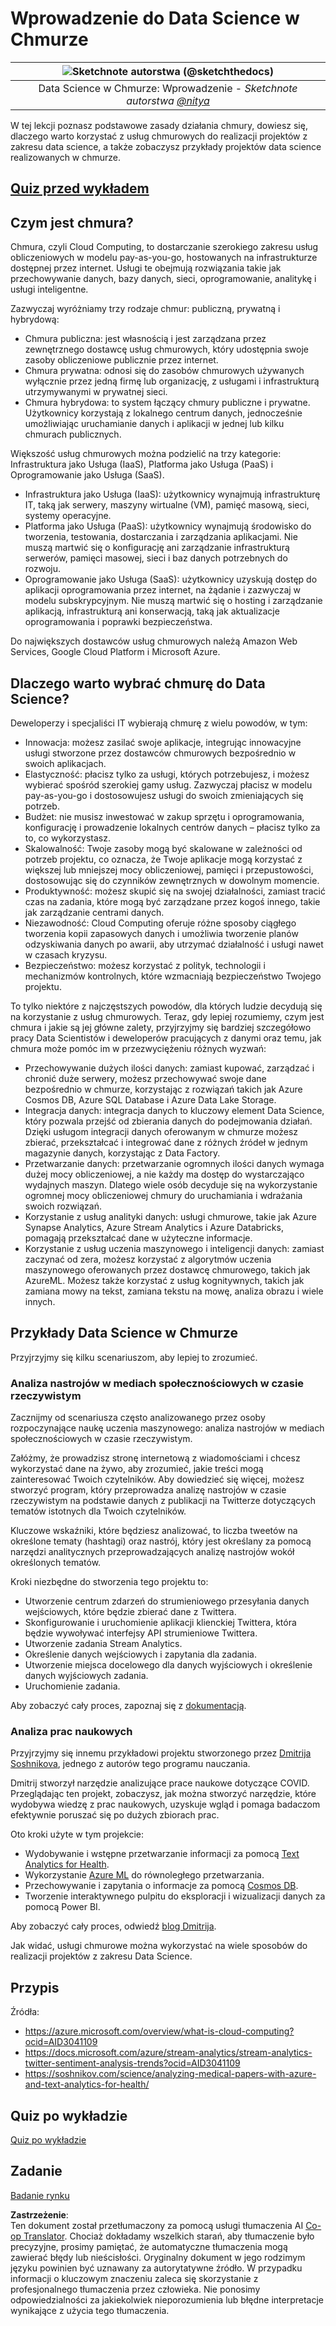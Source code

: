 <!--
CO_OP_TRANSLATOR_METADATA:
{
  "original_hash": "408c55cab2880daa4e78616308bd5db7",
  "translation_date": "2025-08-24T22:03:42+00:00",
  "source_file": "5-Data-Science-In-Cloud/17-Introduction/README.md",
  "language_code": "pl"
}
-->
# Wprowadzenie do Data Science w Chmurze

|![ Sketchnote autorstwa [(@sketchthedocs)](https://sketchthedocs.dev) ](../../sketchnotes/17-DataScience-Cloud.png)|
|:---:|
| Data Science w Chmurze: Wprowadzenie - _Sketchnote autorstwa [@nitya](https://twitter.com/nitya)_ |


W tej lekcji poznasz podstawowe zasady działania chmury, dowiesz się, dlaczego warto korzystać z usług chmurowych do realizacji projektów z zakresu data science, a także zobaczysz przykłady projektów data science realizowanych w chmurze. 

## [Quiz przed wykładem](https://purple-hill-04aebfb03.1.azurestaticapps.net/quiz/32)

## Czym jest chmura?

Chmura, czyli Cloud Computing, to dostarczanie szerokiego zakresu usług obliczeniowych w modelu pay-as-you-go, hostowanych na infrastrukturze dostępnej przez internet. Usługi te obejmują rozwiązania takie jak przechowywanie danych, bazy danych, sieci, oprogramowanie, analitykę i usługi inteligentne.

Zazwyczaj wyróżniamy trzy rodzaje chmur: publiczną, prywatną i hybrydową:

* Chmura publiczna: jest własnością i jest zarządzana przez zewnętrznego dostawcę usług chmurowych, który udostępnia swoje zasoby obliczeniowe publicznie przez internet.
* Chmura prywatna: odnosi się do zasobów chmurowych używanych wyłącznie przez jedną firmę lub organizację, z usługami i infrastrukturą utrzymywanymi w prywatnej sieci.
* Chmura hybrydowa: to system łączący chmury publiczne i prywatne. Użytkownicy korzystają z lokalnego centrum danych, jednocześnie umożliwiając uruchamianie danych i aplikacji w jednej lub kilku chmurach publicznych.

Większość usług chmurowych można podzielić na trzy kategorie: Infrastruktura jako Usługa (IaaS), Platforma jako Usługa (PaaS) i Oprogramowanie jako Usługa (SaaS).

* Infrastruktura jako Usługa (IaaS): użytkownicy wynajmują infrastrukturę IT, taką jak serwery, maszyny wirtualne (VM), pamięć masową, sieci, systemy operacyjne.
* Platforma jako Usługa (PaaS): użytkownicy wynajmują środowisko do tworzenia, testowania, dostarczania i zarządzania aplikacjami. Nie muszą martwić się o konfigurację ani zarządzanie infrastrukturą serwerów, pamięci masowej, sieci i baz danych potrzebnych do rozwoju.
* Oprogramowanie jako Usługa (SaaS): użytkownicy uzyskują dostęp do aplikacji oprogramowania przez internet, na żądanie i zazwyczaj w modelu subskrypcyjnym. Nie muszą martwić się o hosting i zarządzanie aplikacją, infrastrukturą ani konserwacją, taką jak aktualizacje oprogramowania i poprawki bezpieczeństwa.

Do największych dostawców usług chmurowych należą Amazon Web Services, Google Cloud Platform i Microsoft Azure.

## Dlaczego warto wybrać chmurę do Data Science?

Deweloperzy i specjaliści IT wybierają chmurę z wielu powodów, w tym:

* Innowacja: możesz zasilać swoje aplikacje, integrując innowacyjne usługi stworzone przez dostawców chmurowych bezpośrednio w swoich aplikacjach.
* Elastyczność: płacisz tylko za usługi, których potrzebujesz, i możesz wybierać spośród szerokiej gamy usług. Zazwyczaj płacisz w modelu pay-as-you-go i dostosowujesz usługi do swoich zmieniających się potrzeb.
* Budżet: nie musisz inwestować w zakup sprzętu i oprogramowania, konfigurację i prowadzenie lokalnych centrów danych – płacisz tylko za to, co wykorzystasz.
* Skalowalność: Twoje zasoby mogą być skalowane w zależności od potrzeb projektu, co oznacza, że Twoje aplikacje mogą korzystać z większej lub mniejszej mocy obliczeniowej, pamięci i przepustowości, dostosowując się do czynników zewnętrznych w dowolnym momencie.
* Produktywność: możesz skupić się na swojej działalności, zamiast tracić czas na zadania, które mogą być zarządzane przez kogoś innego, takie jak zarządzanie centrami danych.
* Niezawodność: Cloud Computing oferuje różne sposoby ciągłego tworzenia kopii zapasowych danych i umożliwia tworzenie planów odzyskiwania danych po awarii, aby utrzymać działalność i usługi nawet w czasach kryzysu.
* Bezpieczeństwo: możesz korzystać z polityk, technologii i mechanizmów kontrolnych, które wzmacniają bezpieczeństwo Twojego projektu.

To tylko niektóre z najczęstszych powodów, dla których ludzie decydują się na korzystanie z usług chmurowych. Teraz, gdy lepiej rozumiemy, czym jest chmura i jakie są jej główne zalety, przyjrzyjmy się bardziej szczegółowo pracy Data Scientistów i deweloperów pracujących z danymi oraz temu, jak chmura może pomóc im w przezwyciężeniu różnych wyzwań:

* Przechowywanie dużych ilości danych: zamiast kupować, zarządzać i chronić duże serwery, możesz przechowywać swoje dane bezpośrednio w chmurze, korzystając z rozwiązań takich jak Azure Cosmos DB, Azure SQL Database i Azure Data Lake Storage.
* Integracja danych: integracja danych to kluczowy element Data Science, który pozwala przejść od zbierania danych do podejmowania działań. Dzięki usługom integracji danych oferowanym w chmurze możesz zbierać, przekształcać i integrować dane z różnych źródeł w jednym magazynie danych, korzystając z Data Factory.
* Przetwarzanie danych: przetwarzanie ogromnych ilości danych wymaga dużej mocy obliczeniowej, a nie każdy ma dostęp do wystarczająco wydajnych maszyn. Dlatego wiele osób decyduje się na wykorzystanie ogromnej mocy obliczeniowej chmury do uruchamiania i wdrażania swoich rozwiązań.
* Korzystanie z usług analityki danych: usługi chmurowe, takie jak Azure Synapse Analytics, Azure Stream Analytics i Azure Databricks, pomagają przekształcać dane w użyteczne informacje.
* Korzystanie z usług uczenia maszynowego i inteligencji danych: zamiast zaczynać od zera, możesz korzystać z algorytmów uczenia maszynowego oferowanych przez dostawcę chmurowego, takich jak AzureML. Możesz także korzystać z usług kognitywnych, takich jak zamiana mowy na tekst, zamiana tekstu na mowę, analiza obrazu i wiele innych.

## Przykłady Data Science w Chmurze

Przyjrzyjmy się kilku scenariuszom, aby lepiej to zrozumieć.

### Analiza nastrojów w mediach społecznościowych w czasie rzeczywistym
Zacznijmy od scenariusza często analizowanego przez osoby rozpoczynające naukę uczenia maszynowego: analiza nastrojów w mediach społecznościowych w czasie rzeczywistym.

Załóżmy, że prowadzisz stronę internetową z wiadomościami i chcesz wykorzystać dane na żywo, aby zrozumieć, jakie treści mogą zainteresować Twoich czytelników. Aby dowiedzieć się więcej, możesz stworzyć program, który przeprowadza analizę nastrojów w czasie rzeczywistym na podstawie danych z publikacji na Twitterze dotyczących tematów istotnych dla Twoich czytelników.

Kluczowe wskaźniki, które będziesz analizować, to liczba tweetów na określone tematy (hashtagi) oraz nastrój, który jest określany za pomocą narzędzi analitycznych przeprowadzających analizę nastrojów wokół określonych tematów.

Kroki niezbędne do stworzenia tego projektu to:

* Utworzenie centrum zdarzeń do strumieniowego przesyłania danych wejściowych, które będzie zbierać dane z Twittera.
* Skonfigurowanie i uruchomienie aplikacji klienckiej Twittera, która będzie wywoływać interfejsy API strumieniowe Twittera.
* Utworzenie zadania Stream Analytics.
* Określenie danych wejściowych i zapytania dla zadania.
* Utworzenie miejsca docelowego dla danych wyjściowych i określenie danych wyjściowych zadania.
* Uruchomienie zadania.

Aby zobaczyć cały proces, zapoznaj się z [dokumentacją](https://docs.microsoft.com/azure/stream-analytics/stream-analytics-twitter-sentiment-analysis-trends?WT.mc_id=academic-77958-bethanycheum&ocid=AID30411099).

### Analiza prac naukowych
Przyjrzyjmy się innemu przykładowi projektu stworzonego przez [Dmitrija Soshnikova](http://soshnikov.com), jednego z autorów tego programu nauczania.

Dmitrij stworzył narzędzie analizujące prace naukowe dotyczące COVID. Przeglądając ten projekt, zobaczysz, jak można stworzyć narzędzie, które wydobywa wiedzę z prac naukowych, uzyskuje wgląd i pomaga badaczom efektywnie poruszać się po dużych zbiorach prac.

Oto kroki użyte w tym projekcie:
* Wydobywanie i wstępne przetwarzanie informacji za pomocą [Text Analytics for Health](https://docs.microsoft.com/azure/cognitive-services/text-analytics/how-tos/text-analytics-for-health?WT.mc_id=academic-77958-bethanycheum&ocid=AID3041109).
* Wykorzystanie [Azure ML](https://azure.microsoft.com/services/machine-learning?WT.mc_id=academic-77958-bethanycheum&ocid=AID3041109) do równoległego przetwarzania.
* Przechowywanie i zapytania o informacje za pomocą [Cosmos DB](https://azure.microsoft.com/services/cosmos-db?WT.mc_id=academic-77958-bethanycheum&ocid=AID3041109).
* Tworzenie interaktywnego pulpitu do eksploracji i wizualizacji danych za pomocą Power BI.

Aby zobaczyć cały proces, odwiedź [blog Dmitrija](https://soshnikov.com/science/analyzing-medical-papers-with-azure-and-text-analytics-for-health/).

Jak widać, usługi chmurowe można wykorzystać na wiele sposobów do realizacji projektów z zakresu Data Science.

## Przypis

Źródła:
* https://azure.microsoft.com/overview/what-is-cloud-computing?ocid=AID3041109  
* https://docs.microsoft.com/azure/stream-analytics/stream-analytics-twitter-sentiment-analysis-trends?ocid=AID3041109  
* https://soshnikov.com/science/analyzing-medical-papers-with-azure-and-text-analytics-for-health/  

## Quiz po wykładzie

[Quiz po wykładzie](https://purple-hill-04aebfb03.1.azurestaticapps.net/quiz/33)

## Zadanie

[Badanie rynku](assignment.md)

**Zastrzeżenie**:  
Ten dokument został przetłumaczony za pomocą usługi tłumaczenia AI [Co-op Translator](https://github.com/Azure/co-op-translator). Chociaż dokładamy wszelkich starań, aby tłumaczenie było precyzyjne, prosimy pamiętać, że automatyczne tłumaczenia mogą zawierać błędy lub nieścisłości. Oryginalny dokument w jego rodzimym języku powinien być uznawany za autorytatywne źródło. W przypadku informacji o kluczowym znaczeniu zaleca się skorzystanie z profesjonalnego tłumaczenia przez człowieka. Nie ponosimy odpowiedzialności za jakiekolwiek nieporozumienia lub błędne interpretacje wynikające z użycia tego tłumaczenia.